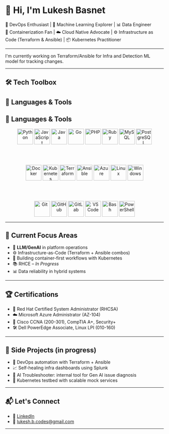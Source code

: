 # 👋 Hi, I'm Lukesh Basnet

🚀 DevOps Enthusiast | 🤖 Machine Learning Explorer | 📊 Data Engineer  
🐳 Containerization Fan | ☁️ Cloud Native Advocate | ⚙️ Infrastructure as Code (Terraform & Ansible) | 📦 Kubernetes Practitioner

---
I'm currently working on Terraform/Ansible for Infra and  Detection ML model for tracking changes.

---

## 🛠️ Tech Toolbox

## 🧰 Languages & Tools
## 🧰 Languages & Tools

<div align="center">

<!-- Languages -->
<img src="https://cdn.jsdelivr.net/gh/devicons/devicon/icons/python/python-original.svg" width="50" alt="Python"/> 
<img src="https://cdn.jsdelivr.net/gh/devicons/devicon/icons/javascript/javascript-original.svg" width="50" alt="JavaScript"/> 
<img src="https://cdn.jsdelivr.net/gh/devicons/devicon/icons/java/java-original.svg" width="50" alt="Java"/> 
<img src="https://cdn.jsdelivr.net/gh/devicons/devicon/icons/go/go-original.svg" width="50" alt="Go"/> 
<img src="https://cdn.jsdelivr.net/gh/devicons/devicon/icons/php/php-original.svg" width="50" alt="PHP"/> 
<img src="https://cdn.jsdelivr.net/gh/devicons/devicon/icons/ruby/ruby-original.svg" width="50" alt="Ruby"/> 
<img src="https://cdn.jsdelivr.net/gh/devicons/devicon/icons/mysql/mysql-original.svg" width="50" alt="MySQL"/> 
<img src="https://cdn.jsdelivr.net/gh/devicons/devicon/icons/postgresql/postgresql-original.svg" width="50" alt="PostgreSQL"/> 

<br/><br/>

<!-- DevOps & Cloud -->
<img src="https://cdn.jsdelivr.net/gh/devicons/devicon/icons/docker/docker-original.svg" width="50" alt="Docker"/> 
<img src="https://cdn.jsdelivr.net/gh/devicons/devicon/icons/kubernetes/kubernetes-plain.svg" width="50" alt="Kubernetes"/> 
<img src="https://cdn.jsdelivr.net/gh/devicons/devicon/icons/terraform/terraform-original.svg" width="50" alt="Terraform"/> 
<img src="https://cdn.jsdelivr.net/gh/devicons/devicon/icons/ansible/ansible-original.svg" width="50" alt="Ansible"/> 
<img src="https://cdn.jsdelivr.net/gh/devicons/devicon/icons/azure/azure-original.svg" width="50" alt="Azure"/> 
<img src="https://cdn.jsdelivr.net/gh/devicons/devicon/icons/linux/linux-original.svg" width="50" alt="Linux"/> 
<img src="https://cdn.jsdelivr.net/gh/devicons/devicon/icons/windows8/windows8-original.svg" width="50" alt="Windows"/>

<br/><br/>

<!-- Tools -->
<img src="https://cdn.jsdelivr.net/gh/devicons/devicon/icons/git/git-original.svg" width="50" alt="Git"/> 
<img src="https://cdn.jsdelivr.net/gh/devicons/devicon/icons/github/github-original.svg" width="50" alt="GitHub"/> 
<img src="https://cdn.jsdelivr.net/gh/devicons/devicon/icons/gitlab/gitlab-original.svg" width="50" alt="GitLab"/> 
<img src="https://cdn.jsdelivr.net/gh/devicons/devicon/icons/vscode/vscode-original.svg" width="50" alt="VS Code"/> 
<img src="https://cdn.jsdelivr.net/gh/devicons/devicon/icons/bash/bash-original.svg" width="50" alt="Bash"/> 
<img src="https://cdn.jsdelivr.net/gh/devicons/devicon/icons/powershell/powershell-original.svg" width="50" alt="PowerShell"/>

</div>


---

## 🧠 Current Focus Areas

- 🤖 **LLM/GenAI** in platform operations  
- ⚙️ Infrastructure-as-Code (Terraform + Ansible combos)  
- 🐳 Building container-first workflows with Kubernetes
- 📚 RHCE – *In Progress*
- 📊 Data reliability in hybrid systems

---

## 🏆 Certifications

- 🐧 Red Hat Certified System Administrator (RHCSA)
- ☁️ Microsoft Azure Administrator (AZ-104)
- 📜 Cisco CCNA (200-301), CompTIA A+, Security+
- 🛠️ Dell PowerEdge Associate, Linux LPI (010-160)


---

## 🧪 Side Projects (in progress)

- 🔧 DevOps automation with Terraform + Ansible  
- 📈 Self-healing infra dashboards using Splunk  
- 🧠 AI Troubleshooter: internal tool for Gen AI issue diagnosis  
- 🐳 Kubernetes testbed with scalable mock services

---

## 📬 Let's Connect

- 💼 [LinkedIn](https://linkedin.com/in/lukesh-basnet)
- 📧 [lukesh.b.codes@gmail.com](mailto:lukesh.b.codes@gmail.com)

---
